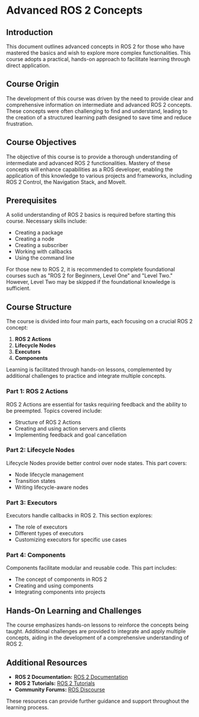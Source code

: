 
# Advanced ROS 2 Concepts

## Introduction

This document outlines advanced concepts in ROS 2 for those who have mastered the basics and wish to explore more complex functionalities. This course adopts a practical, hands-on approach to facilitate learning through direct application.

## Course Origin

The development of this course was driven by the need to provide clear and comprehensive information on intermediate and advanced ROS 2 concepts. These concepts were often challenging to find and understand, leading to the creation of a structured learning path designed to save time and reduce frustration.

## Course Objectives

The objective of this course is to provide a thorough understanding of intermediate and advanced ROS 2 functionalities. Mastery of these concepts will enhance capabilities as a ROS developer, enabling the application of this knowledge to various projects and frameworks, including ROS 2 Control, the Navigation Stack, and MoveIt.

## Prerequisites

A solid understanding of ROS 2 basics is required before starting this course. Necessary skills include:

- Creating a package
- Creating a node
- Creating a subscriber
- Working with callbacks
- Using the command line

For those new to ROS 2, it is recommended to complete foundational courses such as "ROS 2 for Beginners, Level One" and "Level Two." However, Level Two may be skipped if the foundational knowledge is sufficient.

## Course Structure

The course is divided into four main parts, each focusing on a crucial ROS 2 concept:

1. **ROS 2 Actions**
2. **Lifecycle Nodes**
3. **Executors**
4. **Components**

Learning is facilitated through hands-on lessons, complemented by additional challenges to practice and integrate multiple concepts.

### Part 1: ROS 2 Actions

ROS 2 Actions are essential for tasks requiring feedback and the ability to be preempted. Topics covered include:

- Structure of ROS 2 Actions
- Creating and using action servers and clients
- Implementing feedback and goal cancellation

### Part 2: Lifecycle Nodes

Lifecycle Nodes provide better control over node states. This part covers:

- Node lifecycle management
- Transition states
- Writing lifecycle-aware nodes

### Part 3: Executors

Executors handle callbacks in ROS 2. This section explores:

- The role of executors
- Different types of executors
- Customizing executors for specific use cases

### Part 4: Components

Components facilitate modular and reusable code. This part includes:

- The concept of components in ROS 2
- Creating and using components
- Integrating components into projects

## Hands-On Learning and Challenges

The course emphasizes hands-on lessons to reinforce the concepts being taught. Additional challenges are provided to integrate and apply multiple concepts, aiding in the development of a comprehensive understanding of ROS 2.

## Additional Resources

- **ROS 2 Documentation:** [ROS 2 Documentation](https://docs.ros.org/en/foxy/index.html)
- **ROS 2 Tutorials:** [ROS 2 Tutorials](https://docs.ros.org/en/foxy/Tutorials.html)
- **Community Forums:** [ROS Discourse](https://discourse.ros.org/)

These resources can provide further guidance and support throughout the learning process.
